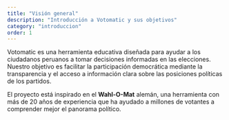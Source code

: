 ```yaml
---
title: "Visión general"
description: "Introducción a Votomatic y sus objetivos"
category: "introduccion"
order: 1
---
```


Votomatic es una herramienta educativa diseñada para ayudar a los ciudadanos peruanos a tomar decisiones informadas en las elecciones. Nuestro objetivo es facilitar la participación democrática mediante la transparencia y el acceso a información clara sobre las posiciones políticas de los partidos.

El proyecto está inspirado en el **Wahl-O-Mat** alemán, una herramienta con más de 20 años de experiencia que ha ayudado a millones de votantes a comprender mejor el panorama político.
